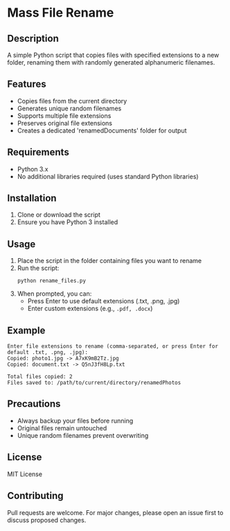 # Mass File Rename

## Description
A simple Python script that copies files with specified extensions to a new folder, renaming them with randomly generated alphanumeric filenames.

## Features
- Copies files from the current directory
- Generates unique random filenames
- Supports multiple file extensions
- Preserves original file extensions
- Creates a dedicated 'renamedDocuments' folder for output

## Requirements
- Python 3.x
- No additional libraries required (uses standard Python libraries)

## Installation
1. Clone or download the script
2. Ensure you have Python 3 installed

## Usage
1. Place the script in the folder containing files you want to rename
2. Run the script:
   ```
   python rename_files.py
   ```
3. When prompted, you can:
   - Press Enter to use default extensions (.txt, .png, .jpg)
   - Enter custom extensions (e.g., `.pdf, .docx`)

## Example
```
Enter file extensions to rename (comma-separated, or press Enter for default .txt, .png, .jpg): 
Copied: photo1.jpg -> A7xK9mB2Tz.jpg
Copied: document.txt -> Q5nJ3fH8Lp.txt

Total files copied: 2
Files saved to: /path/to/current/directory/renamedPhotos
```

## Precautions
- Always backup your files before running
- Original files remain untouched
- Unique random filenames prevent overwriting

## License
MIT License

## Contributing
Pull requests are welcome. For major changes, please open an issue first to discuss proposed changes.